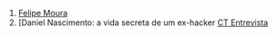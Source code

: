 1. [Felipe Moura](http://setup.loopinfinito.com.br/felipe-moura/)
1. [Daniel Nascimento: a vida secreta de um ex-hacker [CT Entrevista](https://www.youtube.com/watch?v=HWdHMMQRC7s)
